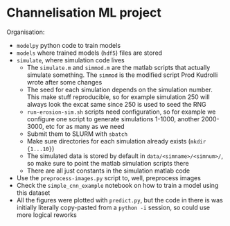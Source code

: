 # Channelisation ML project

Organisation:

- `modelpy` python code to train models
- `models` where trained models (`hdf5`) files are stored
- `simulate`, where simulation code lives
	- The `simulate.m` and `simmod.m` are the matlab scripts that actually
	  simulate something. The `simmod` is the modified script Prod Kudrolli
	  wrote after some changes
	- The seed for each simulation depends on the simulation number. This make
	  stuff reproducible, so for example simulation 250 will always look the
	  excat same since 250 is used to seed the RNG
	- `run-erosion-sim.sh` scripts need configuration, so for example we
	  configure one script to generate simulations 1-1000, another 2000-3000,
	  etc for as many as we need
	- Submit them to SLURM with `sbatch`
	- Make sure directories for each simulation already exists (`mkdir {1...10}`)
	- The simulated data is stored by default in `data/<simname>/<simnum>/`, so
	  make sure to point the matlab simulation scripts there
	- There are all just constants in the simulation matlab code
- Use the `preprocess-images.py` script to, well, preprocess images
- Check the `simple_cnn_example` notebook on how to train a model using this dataset
- All the figures were plotted with `predict.py`, but the code in there is
  was initially literally copy-pasted from a `python -i` session, so could
  use more logical reworks